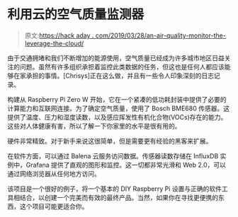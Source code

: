 # 利用云的空气质量监测器

> 原文:[https://hack aday . com/2019/03/28/an-air-quality-monitor-the-leverage-the-cloud/](https://hackaday.com/2019/03/28/an-air-quality-monitor-that-leverages-the-cloud/)

由于交通拥堵和我们不断增加的能源使用，空气质量已经成为许多城市地区日益关注的问题。虽然有许多组织承担着监控此类数据的任务，但这也是任何人都应该能够在家承担的事情。[Chrisys]正在这么做，并且有一些令人印象深刻的日志记录。

构建从 Raspberry Pi Zero W 开始，它在一个紧凑的低功耗封装中提供了必要的计算能力和互联网连接。为了确定空气质量，使用了 Bosch BME680 传感器。这提供了温度、压力和湿度读数，以及感应挥发性有机化合物(VOCs)存在的能力。这些对人体健康有害，所以了解一下你家里的水平是很有用的。

硬件非常精致。对于新手来说这很简单，但是需要更有经验的黑客来扩展。

在软件方面，可以通过 Balena 云服务访问数据。传感器读数存储在 InfluxDB 实例中，Grafana 提供了直观的图形和监控。这一切都非常光滑和 Web 2.0，可以通过网络浏览器从任何地方访问。

该项目是一个很好的例子，将一个基本的 DIY Raspberry Pi 设置与正确的软件工具相结合，以创建一个完美而有效的最终产品。当然，如果你在寻找更便携的东西，这个项目可能更适合你。